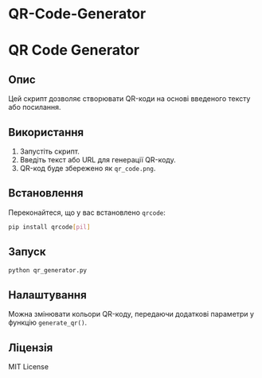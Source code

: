 # QR-Code-Generator
# QR Code Generator

## Опис
Цей скрипт дозволяє створювати QR-коди на основі введеного тексту або посилання. 

## Використання
1. Запустіть скрипт.
2. Введіть текст або URL для генерації QR-коду.
3. QR-код буде збережено як `qr_code.png`.

## Встановлення
Переконайтеся, що у вас встановлено `qrcode`:
```sh
pip install qrcode[pil]
```

## Запуск
```sh
python qr_generator.py
```

## Налаштування
Можна змінювати кольори QR-коду, передаючи додаткові параметри у функцію `generate_qr()`.

## Ліцензія
MIT License
